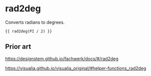 # rad2deg

Converts radians to degrees.

```md
{{ rad2deg(PI / 2) }}
```

## Prior art

https://designstem.github.io/fachwerk/docs/#/rad2deg

https://visualia.github.io/visualia_original/#helper-functions_rad2deg
